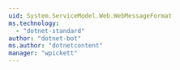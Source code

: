 ```yaml
---
uid: System.ServiceModel.Web.WebMessageFormat
ms.technology: 
  - "dotnet-standard"
author: "dotnet-bot"
ms.author: "dotnetcontent"
manager: "wpickett"
---
```

